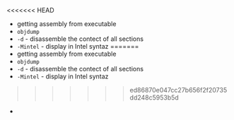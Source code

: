 <<<<<<< HEAD
- getting assembly from executable
- `objdump`
- `-d` - disassemble the contect of all sections
- `-Mintel` - display in Intel syntaz
=======
- getting assembly from executable
- `objdump`
- `-d` - disassemble the contect of all sections
- `-Mintel` - display in Intel syntaz
>>>>>>> ed86870e047cc27b656f2f20735dd248c5953b5d
- 